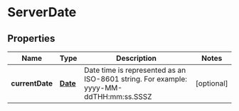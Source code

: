 
# ServerDate

## Properties
Name | Type | Description | Notes
------------ | ------------- | ------------- | -------------
**currentDate** | [**Date**](Date.md) | Date time is represented as an ISO-8601 string. For example: yyyy-MM-ddTHH:mm:ss.SSSZ |  [optional]



